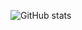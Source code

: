 ![GitHub stats](https://github-readme-stats.vercel.app/api?username=choam2426&show_icons=true&theme=radical)
